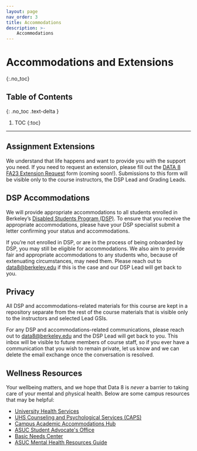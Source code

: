 ```yaml
---
layout: page
nav_order: 3
title: Accommodations
description: >-
    Accommodations
---
```


# Accommodations and Extensions
{:.no_toc}

## Table of Contents
{: .no_toc .text-delta }

1. TOC
{:toc}

---

## Assignment Extensions

<!-- TODO Add new extension form -->

We understand that life happens and want to provide you with the support you need. If you need to request an extension, please fill out the [DATA 8 FA23 Extension Request]() form (coming soon!). Submissions to this form will be visible only to the course instructors, the DSP Lead and Grading Leads.

## DSP Accommodations

We will provide appropriate accommodations to all students enrolled in Berkeley’s [Disabled Students Program (DSP)](https://dsp.berkeley.edu/). To ensure that you receive the appropriate accommodations, please have your DSP specialist submit a letter confirming your status and accommodations.

If you’re not enrolled in DSP, or are in the process of being onboarded by DSP, you may still be eligible for accommodations. We also aim to provide fair and appropriate accommodations to any students who, because of extenuating circumstances, may need them. Please reach out to data8@berkeley.edu if this is the case and our DSP Lead will get back to you.

## Privacy

All DSP and accommodations-related materials for this course are kept in a repository separate from the rest of the course materials that is visible only to the instructors and selected Lead GSIs.

For any DSP and accommodations-related communications, please reach out to data8@berkeley.edu and the DSP Lead will get back to you. This inbox will be visible to future members of course staff, so if you ever have a communication that you wish to remain private, let us know and we can delete the email exchange once the conversation is resolved.

## Wellness Resources

Your wellbeing matters, and we hope that Data 8 is _never_ a barrier to taking care of your mental and physical health. Below are some campus resources that may be helpful:

* [University Health Services](https://uhs.berkeley.edu/)
* [UHS Counseling and Psychological Services (CAPS)](https://uhs.berkeley.edu/caps)
* [Campus Academic Accommodations Hub](https://evcp.berkeley.edu/programs-resources/academic-accommodations-hub)
* [ASUC Student Advocate's Office](https://advocate.berkeley.edu/)
* [Basic Needs Center](https://basicneeds.berkeley.edu/)
* [ASUC Mental Health Resources Guide](https://asuc.org/wp-content/uploads/2018/02/Mental-Health-Resources.pdf)

<script src="../assets/darkmode.js"></script>
<script>
  window.addEventListener("DOMContentLoaded", (event) => {
    onLoad();
});
</script>
